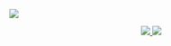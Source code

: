 ![](https://komarev.com/ghpvc/?username=felix1251&label=Profile%20views&color=0e75b6&style=flat)
<div align="center">
    <a href="https://github.com/vn7n24fzkq/github-profile-summary-cards">
        <img src="https://github-profile-summary-cards.vercel.app/api/cards/stats?username=felix1251&theme=github&count_private=true&include_all_commits=true" />
    </a>
    <a href="https://github.com/vn7n24fzkq/github-profile-summary-cards">
        <img src="https://github-profile-summary-cards.vercel.app/api/cards/repos-per-language?username=felix1251&theme=github" />
    </a>
</div>


